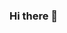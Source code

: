 ### Hi there 👋

<!--
**ImAnAmAnI-iMaNaMaNi/ImAnAmAnI-iMaNaMaNi** is a ✨ _special_ ✨ repository because its `README.md` (this file) appears on your GitHub profile.

Here are some ideas to get you started:

- 🔭 I’m currently working on my PhD.
- 🌱 I’m currently learning COMSOL MULTIPHYSICS.
- 😄 Pronouns: he/him
- ⚡ Fun fact: No one lives forever.
